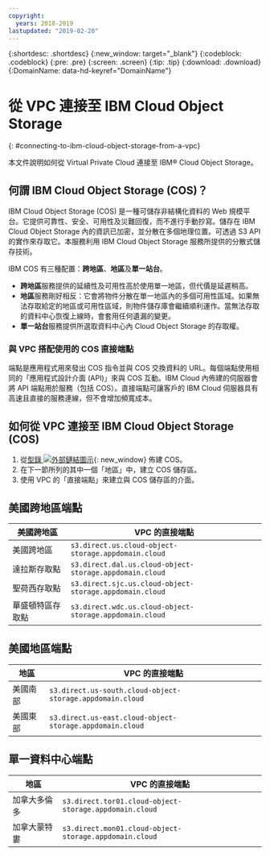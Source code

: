 ```yaml
---
copyright:
  years: 2018-2019
lastupdated: "2019-02-20"
---
```

{:shortdesc: .shortdesc}
{:new_window: target="_blank"}
{:codeblock: .codeblock}
{:pre: .pre}
{:screen: .screen}
{:tip: .tip}
{:download: .download}
{:DomainName: data-hd-keyref="DomainName"}

# 從 VPC 連接至 IBM Cloud Object Storage
{: #connecting-to-ibm-cloud-object-storage-from-a-vpc}

本文件說明如何從 Virtual Private Cloud 連接至 IBM® Cloud Object Storage。

## 何謂 IBM Cloud Object Storage (COS)？

IBM Cloud Object Storage (COS) 是一種可儲存非結構化資料的 Web 規模平台。它提供可靠性、安全、可用性及災難回復，而不進行手動抄寫。儲存在 IBM Cloud Object Storage 內的資訊已加密，並分散在多個地理位置。可透過 S3 API 的實作來存取它。本服務利用 IBM Cloud Object Storage 服務所提供的分散式儲存技術。

IBM COS 有三種配置：**跨地區**、**地區**及**單一站台**。
 * **跨地區**服務提供的延續性及可用性高於使用單一地區，但代價是延遲稍高。
 * **地區**服務剛好相反：它會將物件分散在單一地區內的多個可用性區域。如果無法存取給定的地區或可用性區域，則物件儲存庫會繼續順利運作。當無法存取的資料中心恢復上線時，會套用任何遺漏的變更。
 * **單一站台**服務提供所選取資料中心內 Cloud Object Storage 的存取權。
 
### 與 VPC 搭配使用的 COS 直接端點

端點是應用程式用來發出 COS 指令並與 COS 交換資料的 URL。每個端點使用相同的「應用程式設計介面 (API)」來與 COS 互動。IBM Cloud 內佈建的伺服器會將 API 端點用於服務（包括 COS）。直接端點可讓客戶的 IBM Cloud 伺服器具有高速且直接的服務連線，但不會增加頻寬成本。
 
## 如何從 VPC 連接至 IBM Cloud Object Storage (COS)
 1. 從[型錄 ![外部鏈結圖示](../icons/launch-glyph.svg "外部鏈結圖示")](https://{DomainName}/catalog/services/cloud-object-storage){: new_window} 佈建 COS。
 2. 在下一節所列的其中一個「地區」中，建立 COS 儲存區。
 3. 使用 VPC 的「直接端點」來建立與 COS 儲存區的介面。
 
## 美國跨地區端點
 
| **美國跨地區** | **VPC 的直接端點** |
|------------|-------------------------------|
| 美國跨地區 | `s3.direct.us.cloud-object-storage.appdomain.cloud` |
| 達拉斯存取點 | `s3.direct.dal.us.cloud-object-storage.appdomain.cloud`
| 聖荷西存取點 | `s3.direct.sjc.us.cloud-object-storage.appdomain.cloud`
| 華盛頓特區存取點 | `s3.direct.wdc.us.cloud-object-storage.appdomain.cloud` |

 ## 美國地區端點
 
| **地區** | **VPC 的直接端點** |
|------------|-------------------------------|
| 美國南部 | `s3.direct.us-south.cloud-object-storage.appdomain.cloud`|
| 美國東部 | `s3.direct.us-east.cloud-object-storage.appdomain.cloud`|

 ## 單一資料中心端點
 
| **地區** | **VPC 的直接端點** |
|------------|-------------------------------|
| 加拿大多倫多 | `s3.direct.tor01.cloud-object-storage.appdomain.cloud` |
| 加拿大蒙特婁 | `s3.direct.mon01.cloud-object-storage.appdomain.cloud` |
